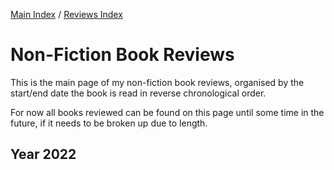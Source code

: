 [Main Index](../../README.md) / [Reviews Index](../README.md)

# Non-Fiction Book Reviews

This is the main page of my non-fiction book reviews, organised by the start/end date the book is read in reverse chronological order.

For now all books reviewed can be found on this page until some time in the future, if it needs to be broken up due to length.

## Year 2022
